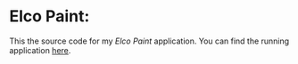 # Elco Paint:

This the source code for my _Elco Paint_ application.  You can find the running
application [here](http://www.elco13.com/paint/index.html).
